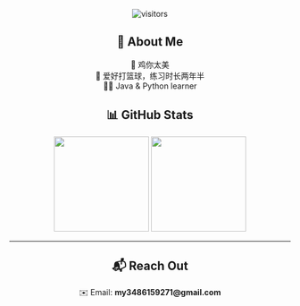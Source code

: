<p align="center">
  <img src="https://api.yyy001.com/api/Visits?name=final&mode=total" alt="visitors"/>
</p>

<h2 align="center">🚀 About Me</h2>

<p align="center">
  🐔 鸡你太美<br>
  🏀 爱好打篮球，练习时长两年半<br>
  🧑‍💻 Java & Python learner
</p>

<h2 align="center">📊 GitHub Stats</h2>

<p align="center">
  <img src="https://github-readme-stats.vercel.app/api?username=MY-Final&show_icons=true&theme=radical" height="170" />
  <img src="https://github-readme-stats.vercel.app/api/top-langs/?username=MY-Final&layout=compact&theme=radical" height="170" />
</p>

---

<h2 align="center">📬 Reach Out</h2>

<p align="center">
  ✉️ Email: <strong>my3486159271@gmail.com</strong>
</p>

